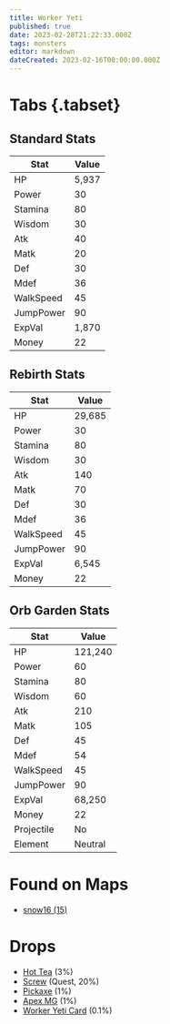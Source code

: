 ```yaml
---
title: Worker Yeti
published: true
date: 2023-02-28T21:22:33.000Z
tags: monsters
editor: markdown
dateCreated: 2023-02-16T00:00:00.000Z
---
```


# Tabs {.tabset}

## Standard Stats

|Stat|Value|
|-|-|
|HP|5,937|
|Power|30|
|Stamina|80|
|Wisdom|30|
|Atk|40|
|Matk|20|
|Def|30|
|Mdef|36|
|WalkSpeed|45|
|JumpPower|90|
|ExpVal|1,870|
|Money|22|
## Rebirth Stats

|Stat|Value|
|-|-|
|HP|29,685|
|Power|30|
|Stamina|80|
|Wisdom|30|
|Atk|140|
|Matk|70|
|Def|30|
|Mdef|36|
|WalkSpeed|45|
|JumpPower|90|
|ExpVal|6,545|
|Money|22|
## Orb Garden Stats

|Stat|Value|
|-|-|
|HP|121,240|
|Power|60|
|Stamina|80|
|Wisdom|60|
|Atk|210|
|Matk|105|
|Def|45|
|Mdef|54|
|WalkSpeed|45|
|JumpPower|90|
|ExpVal|68,250|
|Money|22|
|Projectile|No|
|Element|Neutral|

# Found on Maps
 * [snow16 (15)](/maps/snow16)

# Drops
 * [Hot Tea](/items/hot-tea) (3%)
 * [Screw](/items/screw) (Quest, 20%)
 * [Pickaxe](/items/pickaxe) (1%)
 * [Apex MG](/items/apex-mg) (1%)
 * [Worker Yeti Card](/items/worker-yeti-card) (0.1%)
